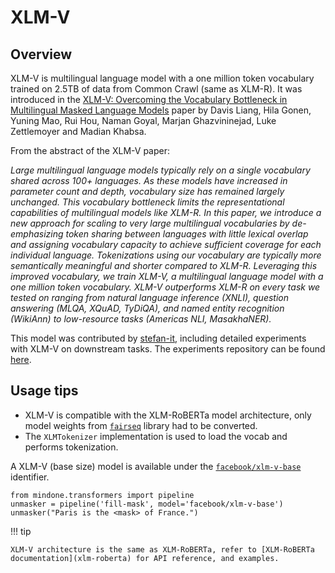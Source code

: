 <!--Copyright 2023 The HuggingFace Team. All rights reserved.

Licensed under the Apache License, Version 2.0 (the "License"); you may not use this file except in compliance with
the License. You may obtain a copy of the License at

http://www.apache.org/licenses/LICENSE-2.0

Unless required by applicable law or agreed to in writing, software distributed under the License is distributed on
an "AS IS" BASIS, WITHOUT WARRANTIES OR CONDITIONS OF ANY KIND, either express or implied. See the License for the
specific language governing permissions and limitations under the License.

⚠️ Note that this file is in Markdown but contain specific syntax for our doc-builder (similar to MDX) that may not be
rendered properly in your Markdown viewer.

-->

# XLM-V

## Overview

XLM-V is multilingual language model with a one million token vocabulary trained on 2.5TB of data from Common Crawl (same as XLM-R).
It was introduced in the [XLM-V: Overcoming the Vocabulary Bottleneck in Multilingual Masked Language Models](https://arxiv.org/abs/2301.10472)
paper by Davis Liang, Hila Gonen, Yuning Mao, Rui Hou, Naman Goyal, Marjan Ghazvininejad, Luke Zettlemoyer and Madian Khabsa.

From the abstract of the XLM-V paper:

*Large multilingual language models typically rely on a single vocabulary shared across 100+ languages.
As these models have increased in parameter count and depth, vocabulary size has remained largely unchanged.
This vocabulary bottleneck limits the representational capabilities of multilingual models like XLM-R.
In this paper, we introduce a new approach for scaling to very large multilingual vocabularies by
de-emphasizing token sharing between languages with little lexical overlap and assigning vocabulary capacity
to achieve sufficient coverage for each individual language. Tokenizations using our vocabulary are typically
more semantically meaningful and shorter compared to XLM-R. Leveraging this improved vocabulary, we train XLM-V,
a multilingual language model with a one million token vocabulary. XLM-V outperforms XLM-R on every task we
tested on ranging from natural language inference (XNLI), question answering (MLQA, XQuAD, TyDiQA), and
named entity recognition (WikiAnn) to low-resource tasks (Americas NLI, MasakhaNER).*

This model was contributed by [stefan-it](https://huggingface.co/stefan-it), including detailed experiments with XLM-V on downstream tasks.
The experiments repository can be found [here](https://github.com/stefan-it/xlm-v-experiments).

## Usage tips

- XLM-V is compatible with the XLM-RoBERTa model architecture, only model weights from [`fairseq`](https://github.com/facebookresearch/fairseq)
  library had to be converted.
- The `XLMTokenizer` implementation is used to load the vocab and performs tokenization.

A XLM-V (base size) model is available under the [`facebook/xlm-v-base`](https://huggingface.co/facebook/xlm-v-base) identifier.

```
from mindone.transformers import pipeline
unmasker = pipeline('fill-mask', model='facebook/xlm-v-base')
unmasker("Paris is the <mask> of France.")
```

!!! tip

    XLM-V architecture is the same as XLM-RoBERTa, refer to [XLM-RoBERTa documentation](xlm-roberta) for API reference, and examples.
